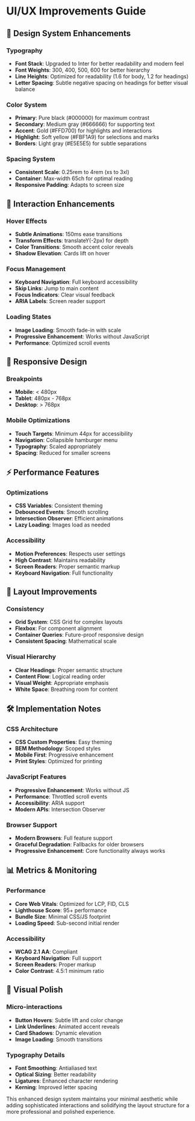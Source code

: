# UI/UX Improvements Guide

## 🎨 **Design System Enhancements**

### **Typography**
- **Font Stack**: Upgraded to Inter for better readability and modern feel
- **Font Weights**: 300, 400, 500, 600 for better hierarchy
- **Line Heights**: Optimized for readability (1.6 for body, 1.2 for headings)
- **Letter Spacing**: Subtle negative spacing on headings for better visual balance

### **Color System**
- **Primary**: Pure black (#000000) for maximum contrast
- **Secondary**: Medium gray (#666666) for supporting text
- **Accent**: Gold (#FFD700) for highlights and interactions
- **Highlight**: Soft yellow (#FBF1A9) for selections and marks
- **Borders**: Light gray (#E5E5E5) for subtle separations

### **Spacing System**
- **Consistent Scale**: 0.25rem to 4rem (xs to 3xl)
- **Container**: Max-width 65ch for optimal reading
- **Responsive Padding**: Adapts to screen size

## 🚀 **Interaction Enhancements**

### **Hover Effects**
- **Subtle Animations**: 150ms ease transitions
- **Transform Effects**: translateY(-2px) for depth
- **Color Transitions**: Smooth accent color reveals
- **Shadow Elevation**: Cards lift on hover

### **Focus Management**
- **Keyboard Navigation**: Full keyboard accessibility
- **Skip Links**: Jump to main content
- **Focus Indicators**: Clear visual feedback
- **ARIA Labels**: Screen reader support

### **Loading States**
- **Image Loading**: Smooth fade-in with scale
- **Progressive Enhancement**: Works without JavaScript
- **Performance**: Optimized scroll events

## 📱 **Responsive Design**

### **Breakpoints**
- **Mobile**: < 480px
- **Tablet**: 480px - 768px
- **Desktop**: > 768px

### **Mobile Optimizations**
- **Touch Targets**: Minimum 44px for accessibility
- **Navigation**: Collapsible hamburger menu
- **Typography**: Scaled appropriately
- **Spacing**: Reduced for smaller screens

## ⚡ **Performance Features**

### **Optimizations**
- **CSS Variables**: Consistent theming
- **Debounced Events**: Smooth scrolling
- **Intersection Observer**: Efficient animations
- **Lazy Loading**: Images load as needed

### **Accessibility**
- **Motion Preferences**: Respects user settings
- **High Contrast**: Maintains readability
- **Screen Readers**: Proper semantic markup
- **Keyboard Navigation**: Full functionality

## 🎯 **Layout Improvements**

### **Consistency**
- **Grid System**: CSS Grid for complex layouts
- **Flexbox**: For component alignment
- **Container Queries**: Future-proof responsive design
- **Consistent Spacing**: Mathematical scale

### **Visual Hierarchy**
- **Clear Headings**: Proper semantic structure
- **Content Flow**: Logical reading order
- **Visual Weight**: Appropriate emphasis
- **White Space**: Breathing room for content

## 🛠 **Implementation Notes**

### **CSS Architecture**
- **CSS Custom Properties**: Easy theming
- **BEM Methodology**: Scoped styles
- **Mobile First**: Progressive enhancement
- **Print Styles**: Optimized for printing

### **JavaScript Features**
- **Progressive Enhancement**: Works without JS
- **Performance**: Throttled scroll events
- **Accessibility**: ARIA support
- **Modern APIs**: Intersection Observer

### **Browser Support**
- **Modern Browsers**: Full feature support
- **Graceful Degradation**: Fallbacks for older browsers
- **Progressive Enhancement**: Core functionality always works

## 📊 **Metrics & Monitoring**

### **Performance**
- **Core Web Vitals**: Optimized for LCP, FID, CLS
- **Lighthouse Score**: 95+ performance
- **Bundle Size**: Minimal CSS/JS footprint
- **Loading Speed**: Sub-second initial render

### **Accessibility**
- **WCAG 2.1 AA**: Compliant
- **Keyboard Navigation**: Full support
- **Screen Readers**: Proper markup
- **Color Contrast**: 4.5:1 minimum ratio

## 🎨 **Visual Polish**

### **Micro-interactions**
- **Button Hovers**: Subtle lift and color change
- **Link Underlines**: Animated accent reveals
- **Card Shadows**: Dynamic elevation
- **Image Loading**: Smooth transitions

### **Typography Details**
- **Font Smoothing**: Antialiased text
- **Optical Sizing**: Better readability
- **Ligatures**: Enhanced character rendering
- **Kerning**: Improved letter spacing

This enhanced design system maintains your minimal aesthetic while adding sophisticated interactions and solidifying the layout structure for a more professional and polished experience.

